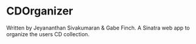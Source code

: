# CDOrganizer

Written by Jeyananthan Sivakumaran & Gabe Finch. A Sinatra web app to organize the users CD collection.
